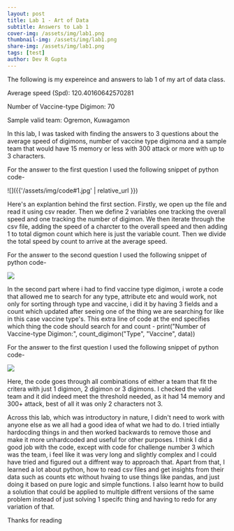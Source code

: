 ```yaml
---
layout: post
title: Lab 1 - Art of Data
subtitle: Answers to Lab 1
cover-img: /assets/img/lab1.png
thumbnail-img: /assets/img/lab1.png
share-img: /assets/img/lab1.png
tags: [test]
author: Dev R Gupta
---
```


The following is my expereince and answers to lab 1 of my art of data class.

Average speed (Spd): 120.40160642570281

Number of Vaccine-type Digimon: 70

Sample valid team: Ogremon, Kuwagamon

In this lab, I was tasked with finding the answers to 3 questions about the average speed of digimons, number of vaccine type digimona and a sample team that would have 15 memory or less with 300 attack or more with up to 3 characters.

For the answer to the first question I used the following snippet of python code- 

![]({{'/assets/img/code#1.jpg' | relative_url }})



Here's an explantion behind the first section. Firstly, we open up the file and read it using csv reader. Then we define 2 variables one tracking the overall speed and one tracking the number of digimon. We then iterate through the csv file, adding the speed of a charcter to the overall speed and then adding 1 to total digmon count which here is just the variable count. Then we divide the total speed by count to arrive at the average speed. 


For the answer to the second question I used the following snippet of python code- 

![]({{'/assets/img/code#2.jpg'|relative_url}})


In the second part where i had to find vaccine type digimon, i wrote a code that allowed me to search for any type, attribute etc and would work, not only for sorting through type and vaccine, i did it by having 3 fields and a count which updated after seeing one of the thing we are searching for like in this case vaccine type's. This extra line of code at the end specifies which thing the code should search for and count - print("Number of Vaccine-type Digimon:", count_digimon("Type", "Vaccine", data))


For the answer to the first question I used the following snippet of python code- 

![]({{'/assets/img/code#3.jpg'|relative_url}})


Here, the code goes through all combinations of either a team that fit the critera with just 1 digimon, 2 digimon or 3 digimons. I checked the valid team and it did indeed meet the threshold needed, as it had 14 memory and 300+ attack, best of all it was only 2 characters not 3. 

Across this lab, which was introductory in nature, I didn't need to work with anyone else as we all had a good idea of what we had to do. I tried intially hardocding things in and then worked backwards to remove those and make it more unhardcoded and useful for other purposes. I think I did a good job with the code, except with code for challenge number 3 which was the team, i feel like it was very long and slightly complex and I could have tried and figured out a diffrent way to approach that. Apart from that, I learned a lot about python, how to read csv files and get insights from their data such as counts etc without hvaing to use things like pandas, and just doing it based on pure logic and simple functions. I also learnt how to build a solution that could be applied to multiple diffrent versions of the same problem instead of just solving 1 specifc thing and having to redo for any variation of that. 


Thanks for reading

